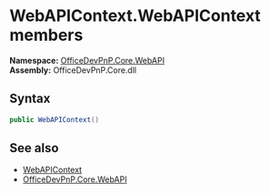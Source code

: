 # WebAPIContext.WebAPIContext members 
  

**Namespace:** [OfficeDevPnP.Core.WebAPI](OfficeDevPnP.Core.WebAPI.md)  
**Assembly:** OfficeDevPnP.Core.dll  
## Syntax
```C#
public WebAPIContext()
```
## See also
- [WebAPIContext](OfficeDevPnP.Core.WebAPI.WebAPIContext.md)
- [OfficeDevPnP.Core.WebAPI](OfficeDevPnP.Core.WebAPI.md)
